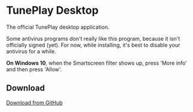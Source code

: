 # TunePlay Desktop

The official TunePlay desktop application.

Some antivirus programs don't really like this program, because it isn't officially signed (yet). For now, while installing, it's best to disable your antivirus for a while.

**On Windows 10**, when the Smartscreen filter shows up, press 'More info' and then press 'Allow'.


## Download

[Download from GitHub](https://github.com/FreekBes/tuneplay-electron/raw/master/dist/tuneplay-latest.exe)

